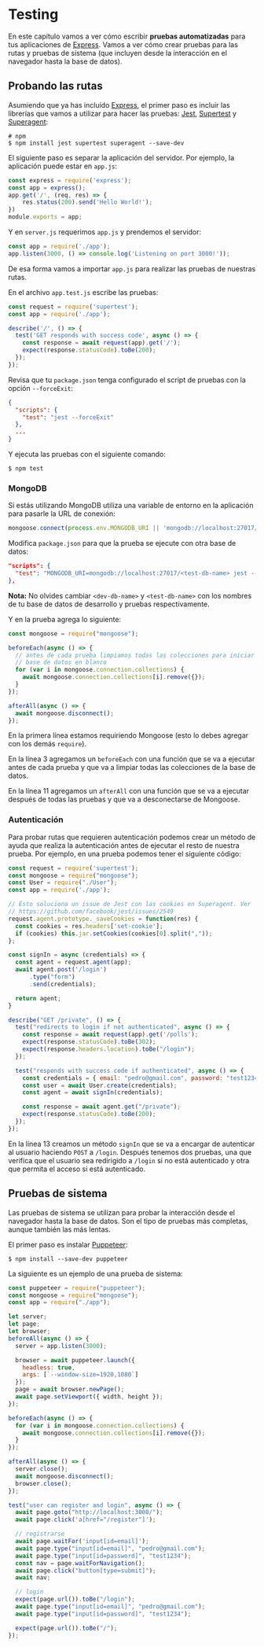 # Testing

En este capítulo vamos a ver cómo escribir **pruebas automatizadas** para tus aplicaciones de [Express](https://expressjs.com/). Vamos a ver cómo crear pruebas para las rutas y pruebas de sistema (que incluyen desde la interacción en el navegador hasta la base de datos).

## Probando las rutas

Asumiendo que ya has incluído [Express](https://expressjs.com/), el primer paso es incluir las librerías que vamos a utilizar para hacer las pruebas: [Jest](https://facebook.github.io/jest/docs/en/getting-started.html), [Supertest](https://github.com/visionmedia/supertest) y [Superagent](https://github.com/visionmedia/superagent):

```
# npm
$ npm install jest supertest superagent --save-dev
```

El siguiente paso es separar la aplicación del servidor. Por ejemplo, la aplicación puede estar en `app.js`:

```javascript
const express = require('express');
const app = express();
app.get('/', (req, res) => {
    res.status(200).send('Hello World!');
})
module.exports = app;
```

Y en `server.js` requerimos `app.js` y prendemos el servidor:

```javascript
const app = require('./app');
app.listen(3000, () => console.log('Listening on port 3000!'));
```

De esa forma vamos a importar `app.js` para realizar las pruebas de nuestras rutas.

En el archivo `app.test.js` escribe las pruebas:

```javascript
const request = require('supertest');
const app = require('./app');

describe('/', () => {
  test('GET responds with success code', async () => {
    const response = await request(app).get('/');
    expect(response.statusCode).toBe(200);
  });
});
```

Revisa que tu `package.json` tenga configurado el script de pruebas con la opción `--forceExit`:

```json
{
  "scripts": {
    "test": "jest --forceExit"
  },
  ...  
}
```

Y ejecuta las pruebas con el siguiente comando:

```
$ npm test
```

### MongoDB

Si estás utilizando MongoDB utiliza una variable de entorno en la aplicación para pasarle la URL de conexión:

```javascript
mongoose.connect(process.env.MONGODB_URI || 'mongodb://localhost:27017/<dev-db-name>', { useNewUrlParser: true });
```

Modifica `package.json` para que la prueba se ejecute con otra base de datos:

```json
"scripts": {
  "test": "MONGODB_URI=mongodb://localhost:27017/<test-db-name> jest --forceExit"
},
```

**Nota:** No olvides cambiar `<dev-db-name>` y `<test-db-name>` con los nombres de tu base de datos de desarrollo y pruebas respectivamente.

Y en la prueba agrega lo siguiente:

```javascript
const mongoose = require("mongoose");

beforeEach(async () => {
  // antes de cada prueba limpiamos todas las colecciones para iniciar con una
  // base de datos en blanco
  for (var i in mongoose.connection.collections) {
    await mongoose.connection.collections[i].remove({});
  }
});

afterAll(async () => {
  await mongoose.disconnect();
});
```

En la primera línea estamos requiriendo Mongoose (esto lo debes agregar con los demás `require`).

En la línea 3 agregamos un `beforeEach` con una función que se va a ejecutar antes de cada prueba y que va a limpiar todas las colecciones de la base de datos.

En la línea 11 agregamos un `afterAll` con una función que se va a ejecutar después de todas las pruebas y que va a desconectarse de Mongoose.

### Autenticación

Para probar rutas que requieren autenticación podemos crear un método de ayuda que realiza la autenticación antes de ejecutar el resto de nuestra prueba. Por ejemplo, en una prueba podemos tener el siguiente código:

```javascript
const request = require('supertest');
const mongoose = require("mongoose");
const User = require("./User");
const app = require('./app');

// Esto soluciona un issue de Jest con las cookies en Superagent. Ver
// https://github.com/facebook/jest/issues/2549
request.agent.prototype._saveCookies = function(res) {
  const cookies = res.headers['set-cookie'];
  if (cookies) this.jar.setCookies(cookies[0].split(","));
};

const signIn = async (credentials) => {
  const agent = request.agent(app);
  await agent.post('/login')
      .type("form")
      .send(credentials);

  return agent;
}

describe("GET /private", () => {
  test("redirects to login if not authenticated", async () => {
    const response = await request(app).get('/polls');
    expect(response.statusCode).toBe(302);
    expect(response.headers.location).toBe("/login");
  });

  test("responds with success code if authenticated", async () => {
    const credentials = { email: "pedro@gmail.com", password: "test1234" };
    const user = await User.create(credentials);
    const agent = await signIn(credentials);

    const response = await agent.get("/private");
    expect(response.statusCode).toBe(200);
  });
});
```

En la línea 13 creamos un método `signIn` que se va a encargar de autenticar al usuario haciendo `POST` a `/login`. Después tenemos dos pruebas, una que verifica que el usuario sea redirigido a `/login` si no está autenticado y otra que permita el acceso si está autenticado.

## Pruebas de sistema

Las pruebas de sistema se utilizan para probar la interacción desde el navegador hasta la base de datos. Son el tipo de pruebas más completas, aunque también las más lentas.

El primer paso es instalar [Puppeteer](https://github.com/GoogleChrome/puppeteer):

```
$ npm install --save-dev puppeteer
```

La siguiente es un ejemplo de una prueba de sistema:


```javascript
const puppeteer = require("puppeteer");
const mongoose = require("mongoose");
const app = require("./app");

let server;
let page;
let browser;
beforeAll(async () => {
  server = app.listen(3000);

  browser = await puppeteer.launch({
    headless: true,
    args: [`--window-size=1920,1080`]
  });
  page = await browser.newPage();
  await page.setViewport({ width, height });
});

beforeEach(async () => {
  for (var i in mongoose.connection.collections) {
    await mongoose.connection.collections[i].remove({});
  }
});

afterAll(async () => {
  server.close();
  await mongoose.disconnect();
  browser.close();
});

test("user can register and login", async () => {
  await page.goto("http://localhost:3000/");
  await page.click('a[href="/register"]');

  // registrarse
  await page.waitFor('input[id=email]');
  await page.type("input[id=email]", "pedro@gmail.com");
  await page.type("input[id=password]", "test1234");
  const nav = page.waitForNavigation();
  await page.click("button[type=submit]");
  await nav;

  // login
  expect(page.url()).toBe("/login");
  await page.type("input[id=email]", "pedro@gmail.com");
  await page.type("input[id=password]", "test1234");

  expect(page.url()).toBe("/");
});
```
